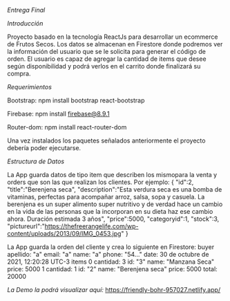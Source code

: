 *Entrega Final*

*Introducción*

Proyecto basado en la tecnología ReactJs para desarrollar un ecommerce de Frutos Secos. Los datos se almacenan en Firestore donde podremos ver la información del usuario que se le solicita para generar el código de orden. El usuario es capaz de agregar la cantidad de items que desee según disponibilidad y podrá verlos en el carrito donde finalizará su compra.

*Requerimientos*

Bootstrap: npm install bootstrap react-bootstrap

Firebase: npm install firebase@8.9.1

Router-dom: npm install react-router-dom

Una vez instalados los paquetes señalados anteriormente el proyecto debería poder ejecutarse.

*Estructura de Datos*

La App guarda datos de tipo item que describen los mismopara la venta y orders que son las que realizan los clientes. Por ejemplo:
    {
        "id":2,
        "title":"Berenjena seca",
        "description":"Esta verdura seca es una bomba de vitaminas, perfectas para acompañar arroz, salsa, sopa y casuela. La berenjena es un super alimento super nutritivo y de verdad hace un cambio en la vida de las personas que la incorporan en su dieta haz ese cambio ahora. Duración estimada 3 años",
        "price":5000,
        "categoryid":1,
        "stock":3,
        "pictureurl":"https://thefreerangelife.com/wp-content/uploads/2013/09/IMG_0453.jpg"
    }

La App guarda la orden del cliente y crea lo siguiente en Firestore:
buyer
apellido: "a"
email: "a"
name: "a"
phone: "54..."
date: 30 de octubre de 2021, 12:20:28 UTC-3
items
0
cantidad: 3
id: "3"
name: "Manzana Seca"
price: 5000
1
cantidad: 1
id: "2"
name: "Berenjena seca"
price: 5000
total: 20000

*La Demo la podrá visualizar aquí:*
https://friendly-bohr-957027.netlify.app/
